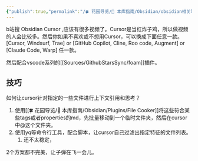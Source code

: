 ```yaml
---
{"publish":true,"permalink":"/🍀 花园导览/🧰 本库指南/Obsidian/obsidian相关笔记/如何使用Cursor管理Obsidian知识库.md","created":"2025-06-25","modified":"2025-07-28","published":"2025-07-29T23:24:26.577+08:00","cssclasses":""}
---
```



b站搜 Obsidian Cursor ,应该有很多视频了。Cursor是当红炸子鸡，所以做视频的人会比较多。然后你如果不喜欢或不想用Cursor，可以换成下面任意一款。[Cursor, Windsurf, Trae] or [GitHub Copilot, Cline, Roo code, Augment] or [Claude Code, Warp] 任一款。

然后配合vscode系列的[[Sources/GithubStarsSync/foam]]插件。

## 技巧

如何让cursor针对指定的一些文件进行上下文引用和思考？

1. 使用[[🍀 花园导览/🧰 本库指南/Obsidian/Plugins/File Cooker]]将这些符合某些tags或者properties的md，先批量移动到一个临时文件夹，然后在cursor中@这个文件夹。
2. 使用yq等命令行工具，配合脚本，让cursor自己过滤出指定特征的文件列表。
	1. 还不太稳定，

2个方案都不完美，让子弹在飞一会儿。
